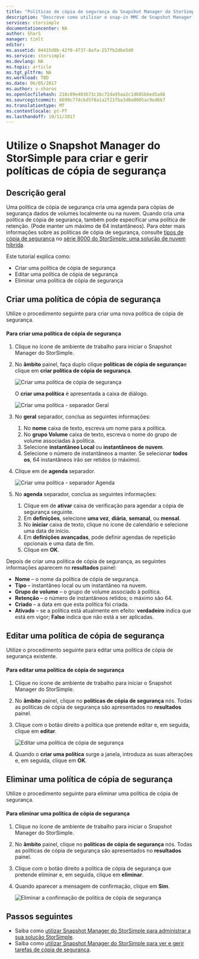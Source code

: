 ```yaml
---
title: "Políticas de cópia de segurança do Snapshot Manager do StorSimple | Microsoft Docs"
description: "Descreve como utilizar o snap-in MMC de Snapshot Manager do StorSimple para criar e gerir as políticas de cópia de segurança que controlam as cópias de segurança agendadas."
services: storsimple
documentationcenter: NA
author: SharS
manager: timlt
editor: 
ms.assetid: 04415d0b-42f0-4737-8afa-257fb2dbe5d0
ms.service: storsimple
ms.devlang: NA
ms.topic: article
ms.tgt_pltfrm: NA
ms.workload: TBD
ms.date: 06/05/2017
ms.author: v-sharos
ms.openlocfilehash: 218c89e403673c16c72da95aa2c1d685bbed5a86
ms.sourcegitcommit: 6699c77dcbd5f8a1a2f21fba3d0a0005ac9ed6b7
ms.translationtype: MT
ms.contentlocale: pt-PT
ms.lasthandoff: 10/11/2017
---
```

# <a name="use-storsimple-snapshot-manager-to-create-and-manage-backup-policies"></a>Utilize o Snapshot Manager do StorSimple para criar e gerir políticas de cópia de segurança
## <a name="overview"></a>Descrição geral
Uma política de cópia de segurança cria uma agenda para cópias de segurança dados de volumes localmente ou na nuvem. Quando cria uma política de cópia de segurança, também pode especificar uma política de retenção. (Pode manter um máximo de 64 instantâneos). Para obter mais informações sobre as políticas de cópia de segurança, consulte [tipos de cópia de segurança](storsimple-what-is-snapshot-manager.md#backup-types-and-backup-policies) no [série 8000 do StorSimple: uma solução de nuvem híbrida](storsimple-overview.md).

Este tutorial explica como:

* Criar uma política de cópia de segurança
* Editar uma política de cópia de segurança
* Eliminar uma política de cópia de segurança

## <a name="create-a-backup-policy"></a>Criar uma política de cópia de segurança
Utilize o procedimento seguinte para criar uma nova política de cópia de segurança.

#### <a name="to-create-a-backup-policy"></a>Para criar uma política de cópia de segurança
1. Clique no ícone de ambiente de trabalho para iniciar o Snapshot Manager do StorSimple.
2. No **âmbito** painel, faça duplo clique **políticas de cópia de segurança**e clique em **criar política de cópia de segurança**.

    ![Criar uma política de cópia de segurança](./media/storsimple-snapshot-manager-manage-backup-policies/HCS_SSM_Create_BU_policy.png)

    O **criar uma política** é apresentada a caixa de diálogo.

    ![Criar uma política - separador Geral](./media/storsimple-snapshot-manager-manage-backup-policies/HCS_SSM_Create_policy_general.png)
3. No **geral** separador, conclua as seguintes informações:

   1. No **nome** caixa de texto, escreva um nome para a política.
   2. No **grupo Volume** caixa de texto, escreva o nome do grupo de volume associadas à política.
   3. Selecione **instantâneo Local** ou **instantâneos de nuvem**.
   4. Selecione o número de instantâneos a manter. Se selecionar **todos os**, 64 instantâneos irão ser retidos (o máximo).
4. Clique em de **agenda** separador.

    ![Criar uma política - separador Agenda](./media/storsimple-snapshot-manager-manage-backup-policies/HCS_SSM_Create_policy_schedule.png)
5. No **agenda** separador, conclua as seguintes informações:

   1. Clique em de **ativar** caixa de verificação para agendar a cópia de segurança seguinte.
   2. Em **definições**, selecione **uma vez**, **diária**, **semanal**, ou **mensal**.
   3. No **iniciar** caixa de texto, clique no ícone de calendário e selecione uma data de início.
   4. Em **definições avançadas**, pode definir agendas de repetição opcionais e uma data de fim.
   5. Clique em **OK**.

Depois de criar uma política de cópia de segurança, as seguintes informações aparecem no **resultados** painel:

* **Nome** – o nome da política de cópia de segurança.
* **Tipo** – instantâneo local ou um instantâneo na nuvem.
* **Grupo de volume** – o grupo de volume associado à política.
* **Retenção** – o número de instantâneos retidos; o máximo são 64.
* **Criado** – a data em que esta política foi criada.
* **Ativado** – se a política está atualmente em efeito: **verdadeiro** indica que está em vigor; **Falso** indica que não está a ser aplicadas.

## <a name="edit-a-backup-policy"></a>Editar uma política de cópia de segurança
Utilize o procedimento seguinte para editar uma política de cópia de segurança existente.

#### <a name="to-edit-a-backup-policy"></a>Para editar uma política de cópia de segurança
1. Clique no ícone de ambiente de trabalho para iniciar o Snapshot Manager do StorSimple.
2. No **âmbito** painel, clique no **políticas de cópia de segurança** nós. Todas as políticas de cópia de segurança são apresentados no **resultados** painel.
3. Clique com o botão direito a política que pretende editar e, em seguida, clique em **editar**.

    ![Editar uma política de cópia de segurança](./media/storsimple-snapshot-manager-manage-backup-policies/HCS_SSM_Edit_BU_policy.png)
4. Quando o **criar uma política** surge a janela, introduza as suas alterações e, em seguida, clique em **OK**.

## <a name="delete-a-backup-policy"></a>Eliminar uma política de cópia de segurança
Utilize o procedimento seguinte para eliminar uma política de cópia de segurança.

#### <a name="to-delete-a-backup-policy"></a>Para eliminar uma política de cópia de segurança
1. Clique no ícone de ambiente de trabalho para iniciar o Snapshot Manager do StorSimple.
2. No **âmbito** painel, clique no **políticas de cópia de segurança** nós. Todas as políticas de cópia de segurança são apresentados no **resultados** painel.
3. Clique com o botão direito a política de cópia de segurança que pretende eliminar e, em seguida, clique em **eliminar**.
4. Quando aparecer a mensagem de confirmação, clique em **Sim**.

    ![Eliminar a confirmação de política de cópia de segurança](./media/storsimple-snapshot-manager-manage-backup-policies/HCS_SSM_Delete_BU_policy.png)

## <a name="next-steps"></a>Passos seguintes
* Saiba como [utilizar Snapshot Manager do StorSimple para administrar a sua solução StorSimple](storsimple-snapshot-manager-admin.md).
* Saiba como [utilizar Snapshot Manager do StorSimple para ver e gerir tarefas de cópia de segurança](storsimple-snapshot-manager-manage-backup-jobs.md).
